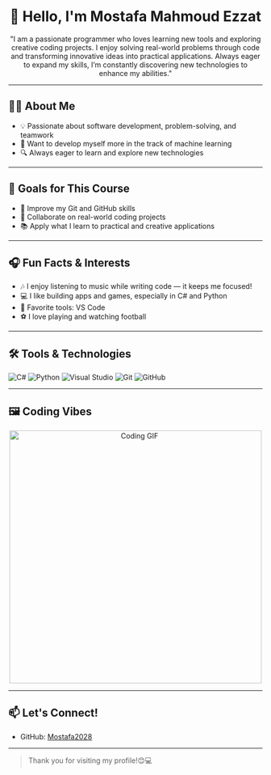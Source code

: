 <h1 align="center">👋 Hello, I'm Mostafa Mahmoud Ezzat</h1>

<p align="center">
"I am a passionate programmer who loves learning new tools and exploring creative coding projects. I enjoy solving real-world problems through code and transforming innovative ideas into practical applications. Always eager to expand my skills, I’m constantly discovering new technologies to enhance my abilities."
</p>

---

## 🧑‍🎓 About Me
- 💡 Passionate about software development, problem-solving, and teamwork
- 🤖 Want to develop myself more in the track of machine learning
- 🔍 Always eager to learn and explore new technologies

---

## 🎯 Goals for This Course
- 🚀 Improve my Git and GitHub skills
- 👥 Collaborate on real-world coding projects
- 📚 Apply what I learn to practical and creative applications

---

## 🎧 Fun Facts & Interests
- 🎶 I enjoy listening to music while writing code — it keeps me focused!
- 💻 I like building apps and games, especially in C# and Python
- 🔧 Favorite tools: VS Code
- ⚽ I love playing and watching football

---

## 🛠️ Tools & Technologies
![C#](https://img.shields.io/badge/-CSharp-239120?style=flat&logo=c-sharp&logoColor=white)
![Python](https://img.shields.io/badge/-Python-3776AB?style=flat&logo=python&logoColor=white)
![Visual Studio](https://img.shields.io/badge/-Visual%20Studio-5C2D91?style=flat&logo=visualstudio&logoColor=white)
![Git](https://img.shields.io/badge/-Git-F05032?style=flat&logo=git&logoColor=white)
![GitHub](https://img.shields.io/badge/-GitHub-181717?style=flat&logo=github&logoColor=white)

---

## 🖼️ Coding Vibes

<p align="center">
  <img src="https://media.giphy.com/media/qgQUggAC3Pfv687qPC/giphy.gif" width="500" alt="Coding GIF" />
</p>

---

## 📫 Let's Connect!
- GitHub: [Mostafa2028](https://github.com/Mostafa2028)

---

> Thank you for visiting my profile!😊💻


<!--
**Mostafa2028/Mostafa2028** is a ✨ _special_ ✨ repository because its `README.md` (this file) appears on your GitHub profile.

Here are some ideas to get you started:

- 🔭 I’m currently working on ...
- 🌱 I’m currently learning ...
- 👯 I’m looking to collaborate on ...
- 🤔 I’m looking for help with ...
- 💬 Ask me about ...
- 📫 How to reach me: ...
- 😄 Pronouns: ...
- ⚡ Fun fact: ...
-->
